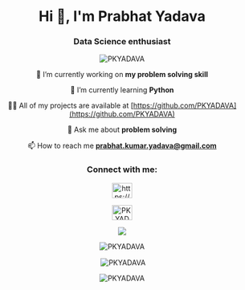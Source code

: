 <!-- - 👋 Hi, I’m PRABHAT KUMAT YADAVA
- 👀 I’m interested in DATA SCENCE,FRONT-END DEVELOPMENT
- 🌱 I’m currently learning PYTHON ,JAVASCRIPT
- 💞️ I’m looking to collaborate on ...
- 📫 How to reach me ... -->

<!---
PKYADAVA/PKYADAVA is a ✨ special ✨ repository because its `README.md` (this file) appears on your GitHub profile.
You can click the Preview link to take a look at your changes.
--->
<div align="center">
<h1 align="center">Hi 👋, I'm Prabhat Yadava</h1>
<h3 align="center">Data Science enthusiast</h3>
<p align="center"> <img src="https://komarev.com/ghpvc/?username=PKYADAVA&label=Profile%20views&color=0e75b6&style=flat" alt="PKYADAVA" /> </p>

 🔭 I’m currently working on **my problem solving skill**

 🌱 I’m currently learning **Python**

 👨‍💻 All of my projects are available at [https://github.com/PKYADAVA](https://github.com/PKYADAVA)

 💬 Ask me about **problem solving**

 📫 How to reach me **prabhat.kumar.yadava@gmail.com**

<h3 align="center">Connect with me:</h3>
<p align="center">
<a href="https://www.linkedin.com/in/prabhat-kumar-yadava-01764582/" target="blank"><img align="center" src="https://raw.githubusercontent.com/rahuldkjain/github-profile-readme-generator/master/src/images/icons/Social/linked-in-alt.svg" alt="https://www.linkedin.com/in/prabhat-kumar-yadava-01764582/" height="30" width="40" /></a>

<a href="https://leetcode.com/PKYADAVA/" target="blank"><img align="center" src="https://raw.githubusercontent.com/rahuldkjain/github-profile-readme-generator/master/src/images/icons/Social/leet-code.svg" alt="PKYADAVA" height="30" width="40" /></a>
</p>
<a href="https://www.hackerrank.com/prabhat_kumar_y1?hr_r=1"><img src="https://img.shields.io/badge/-Hackerrank-2EC866?style=for-the-badge&logo=HackerRank&logoColor=white" /></a>


<p><img align="center" src="https://github-readme-stats.vercel.app/api/top-langs?username=PKYADAVA&show_icons=true&theme=radical&locale=en&layout=compact" alt="PKYADAVA" /></p>

<p>&nbsp;<img align="center" src="https://github-readme-stats.vercel.app/api?username=PKYADAVA&show_icons=true&theme=radical&locale=en" alt="PKYADAVA" /></p>

<p><img align="center" src="https://github-readme-streak-stats.herokuapp.com/?user=PKYADAVA&theme=radical&" alt="PKYADAVA" /></p>
</div>
